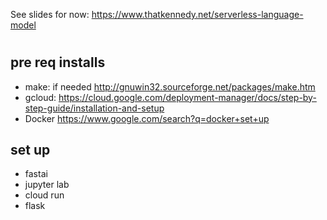 
See slides for now: https://www.thatkennedy.net/serverless-language-model

#

## pre req installs
* make: if needed http://gnuwin32.sourceforge.net/packages/make.htm
* gcloud: https://cloud.google.com/deployment-manager/docs/step-by-step-guide/installation-and-setup
* Docker https://www.google.com/search?q=docker+set+up



## set up 

* fastai 
* jupyter lab
* cloud run
* flask